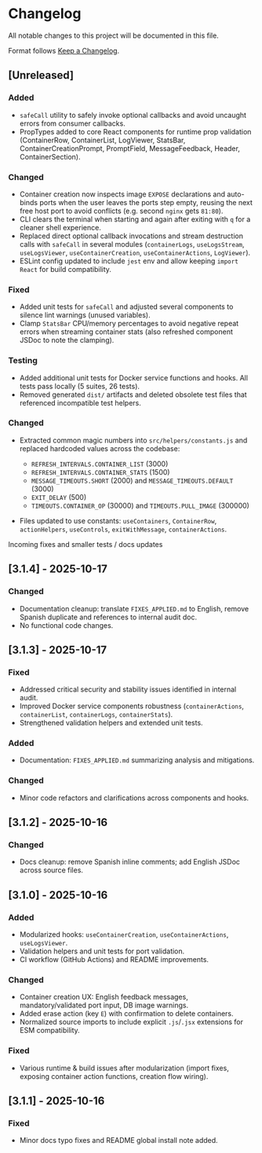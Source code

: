 # Changelog

All notable changes to this project will be documented in this file.

Format follows [Keep a Changelog](https://keepachangelog.com/en/1.0.0/).

## [Unreleased]
### Added

- `safeCall` utility to safely invoke optional callbacks and avoid uncaught errors from consumer callbacks.
 - PropTypes added to core React components for runtime prop validation (ContainerRow, ContainerList, LogViewer, StatsBar, ContainerCreationPrompt, PromptField, MessageFeedback, Header, ContainerSection).

### Changed

- Container creation now inspects image `EXPOSE` declarations and auto-binds ports when the user leaves the ports step empty, reusing the next free host port to avoid conflicts (e.g. second `nginx` gets `81:80`).
- CLI clears the terminal when starting and again after exiting with `q` for a cleaner shell experience.
- Replaced direct optional callback invocations and stream destruction calls with `safeCall` in several modules (`containerLogs`, `useLogsStream`, `useLogsViewer`, `useContainerCreation`, `useContainerActions`, `LogViewer`).
- ESLint config updated to include `jest` env and allow keeping `import React` for build compatibility.

### Fixed

- Added unit tests for `safeCall` and adjusted several components to silence lint warnings (unused variables).
- Clamp `StatsBar` CPU/memory percentages to avoid negative repeat errors when streaming container stats (also refreshed component JSDoc to note the clamping).

### Testing


 - Added additional unit tests for Docker service functions and hooks. All tests pass locally (5 suites, 26 tests).
 - Removed generated `dist/` artifacts and deleted obsolete test files that referenced incompatible test helpers.

### Changed
- Extracted common magic numbers into `src/helpers/constants.js` and replaced hardcoded values across the codebase:
	- `REFRESH_INTERVALS.CONTAINER_LIST` (3000)
	- `REFRESH_INTERVALS.CONTAINER_STATS` (1500)
	- `MESSAGE_TIMEOUTS.SHORT` (2000) and `MESSAGE_TIMEOUTS.DEFAULT` (3000)
	- `EXIT_DELAY` (500)
	- `TIMEOUTS.CONTAINER_OP` (30000) and `TIMEOUTS.PULL_IMAGE` (300000)

- Files updated to use constants: `useContainers`, `ContainerRow`, `actionHelpers`, `useControls`, `exitWithMessage`, `containerActions`.

Incoming fixes and smaller tests / docs updates

## [3.1.4] - 2025-10-17

### Changed

- Documentation cleanup: translate `FIXES_APPLIED.md` to English, remove Spanish duplicate and references to internal audit doc.
- No functional code changes.

## [3.1.3] - 2025-10-17

### Fixed

- Addressed critical security and stability issues identified in internal audit.
- Improved Docker service components robustness (`containerActions`, `containerList`, `containerLogs`, `containerStats`).
- Strengthened validation helpers and extended unit tests.

### Added

- Documentation: `FIXES_APPLIED.md` summarizing analysis and mitigations.

### Changed

- Minor code refactors and clarifications across components and hooks.

## [3.1.2] - 2025-10-16

### Changed

- Docs cleanup: remove Spanish inline comments; add English JSDoc across source files.

## [3.1.0] - 2025-10-16

### Added

- Modularized hooks: `useContainerCreation`, `useContainerActions`, `useLogsViewer`.
- Validation helpers and unit tests for port validation.
- CI workflow (GitHub Actions) and README improvements.

### Changed

- Container creation UX: English feedback messages, mandatory/validated port input, DB image warnings.
- Added erase action (key `E`) with confirmation to delete containers.
- Normalized source imports to include explicit `.js`/`.jsx` extensions for ESM compatibility.

### Fixed

- Various runtime & build issues after modularization (import fixes, exposing container action functions, creation flow wiring).

## [3.1.1] - 2025-10-16

### Fixed

- Minor docs typo fixes and README global install note added.

